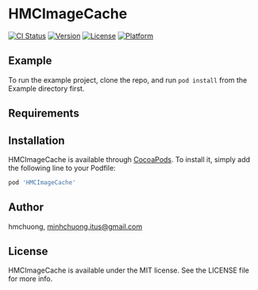 # HMCImageCache

[![CI Status](http://img.shields.io/travis/hmchuong/HMCImageCache.svg?style=flat)](https://travis-ci.org/hmchuong/HMCImageCache)
[![Version](https://img.shields.io/cocoapods/v/HMCImageCache.svg?style=flat)](http://cocoapods.org/pods/HMCImageCache)
[![License](https://img.shields.io/cocoapods/l/HMCImageCache.svg?style=flat)](http://cocoapods.org/pods/HMCImageCache)
[![Platform](https://img.shields.io/cocoapods/p/HMCImageCache.svg?style=flat)](http://cocoapods.org/pods/HMCImageCache)

## Example

To run the example project, clone the repo, and run `pod install` from the Example directory first.

## Requirements

## Installation

HMCImageCache is available through [CocoaPods](http://cocoapods.org). To install
it, simply add the following line to your Podfile:

```ruby
pod 'HMCImageCache'
```

## Author

hmchuong, minhchuong.itus@gmail.com

## License

HMCImageCache is available under the MIT license. See the LICENSE file for more info.
